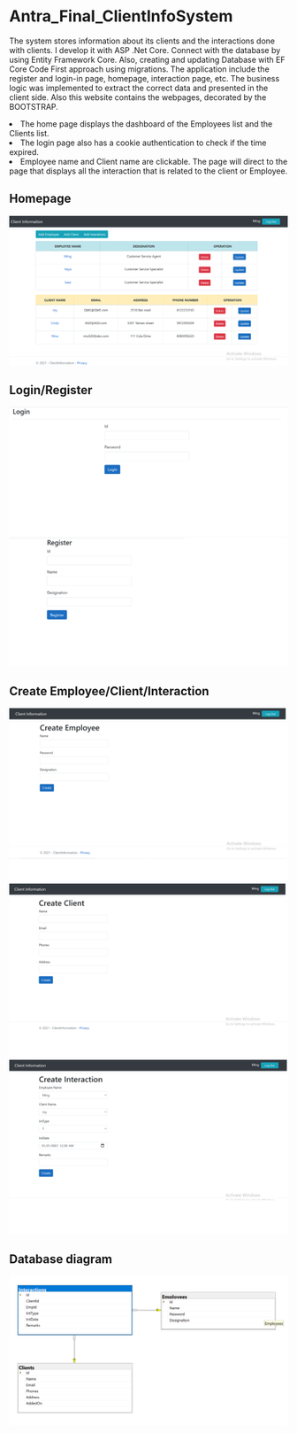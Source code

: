 # Antra_Final_ClientInfoSystem
The system stores information about its clients and the interactions done with clients. I develop it with ASP .Net Core. Connect with the database by using Entity Framework Core. Also, creating and updating Database with EF Core Code First approach using migrations. The application include the register and login-in page, homepage, interaction page, etc. The business logic was implemented to extract the correct data and presented in the client side. Also this website contains the webpages, decorated by the BOOTSTRAP.

<li>The home page displays the dashboard of the Employees list and the Clients list.</li>
<li>The login page also has a cookie authentication to check if the time expired.</li>
<li>Employee name and Client name are clickable. The page will direct to the page that displays all the interaction that is related to the client or Employee. </li>



## Homepage 
![screenshot](Homepage.png)

## Login/Register
![screenshot](Login.png)
![screenshot](Register.png)

## Create Employee/Client/Interaction
![screenshot](CreateEmp.png)
![screenshot](CreateClient.png)
![screenshot](CreateInteraction.png)

## Database diagram
![screenshot](ClientInformationDigram.png)




